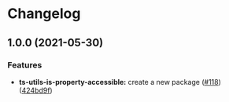 # Changelog

## 1.0.0 (2021-05-30)


### Features

* **ts-utils-is-property-accessible:** create a new package ([#118](https://www.github.com/sounisi5011/npm-packages/issues/118)) ([424bd9f](https://www.github.com/sounisi5011/npm-packages/commit/424bd9f52ed2306c02d9d2318ea869687c7666d5))

